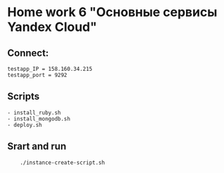 # Home work 6 "Основные сервисы Yandex Cloud"

## Connect:
    testapp_IP = 158.160.34.215
    testapp_port = 9292

## Scripts
    - install_ruby.sh
    - install_mongodb.sh
    - deploy.sh

## Srart and run 
    
```sh
    ./instance-create-script.sh
```
    